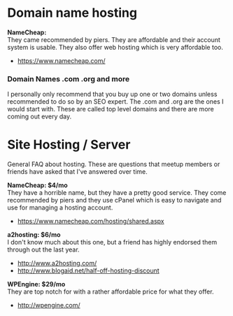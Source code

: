 Domain name hosting
=======

**NameCheap:**  
They came recommended by piers. They are affordable and their account system is usable. They also offer web hosting which is very affordable too.

- https://www.namecheap.com/

### Domain Names .com .org and more

I personally only recommend that you buy up one or two domains unless recommended to do so by an SEO expert. The .com and .org are the ones I would start with. These are called top level domains and there are more coming out every day.


Site Hosting / Server
=======

General FAQ about hosting. These are questions that meetup members or friends have asked that I've answered over time.

**NameCheap: $4/mo**  
They have a horrible name, but they have a pretty good service. They come recommended by piers and they use cPanel which is easy to navigate and use for managing a hosting account.

- https://www.namecheap.com/hosting/shared.aspx


**a2hosting: $6/mo**  
I don't know much about this one, but a friend has highly endorsed them through out the last year.

- http://www.a2hosting.com/
- http://www.blogaid.net/half-off-hosting-discount

**WPEngine: $29/mo**  
They are top notch for with a rather affordable price for what they offer.

- http://wpengine.com/